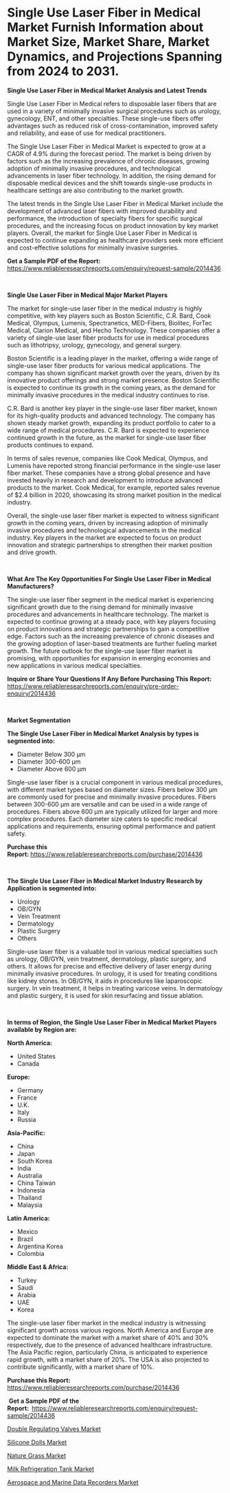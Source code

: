 <p><h1>Single Use Laser Fiber in Medical Market Furnish Information about Market Size, Market Share, Market Dynamics, and Projections Spanning from 2024 to 2031.</h1></p><p><strong>Single Use Laser Fiber in Medical Market Analysis and Latest Trends</strong></p>
<p><p>Single Use Laser Fiber in Medical refers to disposable laser fibers that are used in a variety of minimally invasive surgical procedures such as urology, gynecology, ENT, and other specialties. These single-use fibers offer advantages such as reduced risk of cross-contamination, improved safety and reliability, and ease of use for medical practitioners.</p><p>The Single Use Laser Fiber in Medical Market is expected to grow at a CAGR of 4.9% during the forecast period. The market is being driven by factors such as the increasing prevalence of chronic diseases, growing adoption of minimally invasive procedures, and technological advancements in laser fiber technology. In addition, the rising demand for disposable medical devices and the shift towards single-use products in healthcare settings are also contributing to the market growth.</p><p>The latest trends in the Single Use Laser Fiber in Medical Market include the development of advanced laser fibers with improved durability and performance, the introduction of specialty fibers for specific surgical procedures, and the increasing focus on product innovation by key market players. Overall, the market for Single Use Laser Fiber in Medical is expected to continue expanding as healthcare providers seek more efficient and cost-effective solutions for minimally invasive surgeries.</p></p>
<p><strong>Get a Sample PDF of the Report:&nbsp;</strong> <a href="https://www.reliableresearchreports.com/enquiry/request-sample/2014436">https://www.reliableresearchreports.com/enquiry/request-sample/2014436</a></p>
<p>&nbsp;</p>
<p><strong>Single Use Laser Fiber in Medical Major Market Players</strong></p>
<p><p>The market for single-use laser fiber in the medical industry is highly competitive, with key players such as Boston Scientific, C.R. Bard, Cook Medical, Olympus, Lumenis, Spectranetics, MED-Fibers, Biolitec, ForTec Medical, Clarion Medical, and Hecho Technology. These companies offer a variety of single-use laser fiber products for use in medical procedures such as lithotripsy, urology, gynecology, and general surgery.</p><p>Boston Scientific is a leading player in the market, offering a wide range of single-use laser fiber products for various medical applications. The company has shown significant market growth over the years, driven by its innovative product offerings and strong market presence. Boston Scientific is expected to continue its growth in the coming years, as the demand for minimally invasive procedures in the medical industry continues to rise.</p><p>C.R. Bard is another key player in the single-use laser fiber market, known for its high-quality products and advanced technology. The company has shown steady market growth, expanding its product portfolio to cater to a wide range of medical procedures. C.R. Bard is expected to experience continued growth in the future, as the market for single-use laser fiber products continues to expand.</p><p>In terms of sales revenue, companies like Cook Medical, Olympus, and Lumenis have reported strong financial performance in the single-use laser fiber market. These companies have a strong global presence and have invested heavily in research and development to introduce advanced products to the market. Cook Medical, for example, reported sales revenue of $2.4 billion in 2020, showcasing its strong market position in the medical industry.</p><p>Overall, the single-use laser fiber market is expected to witness significant growth in the coming years, driven by increasing adoption of minimally invasive procedures and technological advancements in the medical industry. Key players in the market are expected to focus on product innovation and strategic partnerships to strengthen their market position and drive growth.</p></p>
<p>&nbsp;</p>
<p><strong>What Are The Key Opportunities For Single Use Laser Fiber in Medical Manufacturers?</strong></p>
<p><p>The single-use laser fiber segment in the medical market is experiencing significant growth due to the rising demand for minimally invasive procedures and advancements in healthcare technology. The market is expected to continue growing at a steady pace, with key players focusing on product innovations and strategic partnerships to gain a competitive edge. Factors such as the increasing prevalence of chronic diseases and the growing adoption of laser-based treatments are further fueling market growth. The future outlook for the single-use laser fiber market is promising, with opportunities for expansion in emerging economies and new applications in various medical specialties.</p></p>
<p><strong>Inquire or Share Your Questions If Any Before Purchasing This Report:</strong> <a href="https://www.reliableresearchreports.com/enquiry/pre-order-enquiry/2014436">https://www.reliableresearchreports.com/enquiry/pre-order-enquiry/2014436</a></p>
<p>&nbsp;</p>
<p><strong>Market Segmentation</strong></p>
<p><strong>The Single Use Laser Fiber in Medical Market Analysis by types is segmented into:</strong></p>
<p><ul><li>Diameter Below 300 μm</li><li>Diameter 300-600 μm</li><li>Diameter Above 600 μm</li></ul></p>
<p><p>Single-use laser fiber is a crucial component in various medical procedures, with different market types based on diameter sizes. Fibers below 300 μm are commonly used for precise and minimally invasive procedures. Fibers between 300-600 μm are versatile and can be used in a wide range of procedures. Fibers above 600 μm are typically utilized for larger and more complex procedures. Each diameter size caters to specific medical applications and requirements, ensuring optimal performance and patient safety.</p></p>
<p><strong>Purchase this Report:&nbsp;</strong><a href="https://www.reliableresearchreports.com/purchase/2014436">https://www.reliableresearchreports.com/purchase/2014436</a></p>
<p>&nbsp;</p>
<p><strong>The Single Use Laser Fiber in Medical Market Industry Research by Application is segmented into:</strong></p>
<p><ul><li>Urology</li><li>OB/GYN</li><li>Vein Treatment</li><li>Dermatology</li><li>Plastic Surgery</li><li>Others</li></ul></p>
<p><p>Single-use laser fiber is a valuable tool in various medical specialties such as urology, OB/GYN, vein treatment, dermatology, plastic surgery, and others. It allows for precise and effective delivery of laser energy during minimally invasive procedures. In urology, it is used for treating conditions like kidney stones. In OB/GYN, it aids in procedures like laparoscopic surgery. In vein treatment, it helps in treating varicose veins. In dermatology and plastic surgery, it is used for skin resurfacing and tissue ablation.</p></p>
<p>&nbsp;</p>
<p><strong>In terms of Region, the Single Use Laser Fiber in Medical Market Players available by Region are:</strong></p>
<p>
    <p> <strong> North America: </strong>
        <ul>
            <li>United States</li>
            <li>Canada</li>
        </ul>
        </p> 
    <p> <strong> Europe: </strong>
        <ul>
            <li>Germany</li>
            <li>France</li>
            <li>U.K.</li>
            <li>Italy</li>
            <li>Russia</li>
        </ul>
        </p> 
    <p> <strong> Asia-Pacific: </strong>
        <ul>
            <li>China</li>
            <li>Japan</li>
            <li>South Korea</li>
            <li>India</li>
            <li>Australia</li>
            <li>China Taiwan</li>
            <li>Indonesia</li>
            <li>Thailand</li>
            <li>Malaysia</li>
        </ul>
        </p> 
    <p> <strong> Latin America: </strong>
        <ul>
            <li>Mexico</li>
            <li>Brazil</li>
            <li>Argentina Korea</li>
            <li>Colombia</li>
        </ul>
        </p> 
    <p> <strong> Middle East & Africa: </strong>
        <ul>
            <li>Turkey</li>
            <li>Saudi</li>
            <li>Arabia</li>
            <li>UAE</li>
            <li>Korea</li>
        </ul>
    </p>
    </p>
<p><p>The single-use laser fiber market in the medical industry is witnessing significant growth across various regions. North America and Europe are expected to dominate the market with a market share of 40% and 30% respectively, due to the presence of advanced healthcare infrastructure. The Asia Pacific region, particularly China, is anticipated to experience rapid growth, with a market share of 20%. The USA is also projected to contribute significantly, with a market share of 10%.</p></p>
<p><strong>Purchase this Report: </strong><a href="https://www.reliableresearchreports.com/purchase/2014436">https://www.reliableresearchreports.com/purchase/2014436</a></p>
<p>&nbsp;<strong>Get a Sample PDF of the Report:&nbsp;&nbsp;</strong><a href="https://www.reliableresearchreports.com/enquiry/request-sample/2014436">https://www.reliableresearchreports.com/enquiry/request-sample/2014436</a></p>
<p><strong></strong></p>
<p><p><a href="https://extreme-scabiosa-c81.notion.site/Double-Regulating-Valves-Market-Analysis-Examines-its-Scope-on-Growth-Opportunities-and-Forecasted--445e3d7b2b424c5ea934bb401473751d">Double Regulating Valves Market</a></p><p><a href="https://view.publitas.com/reportprime-1/silicone-dolls-market-size-growing-and-forecasted-for-period-from-2024-2031-and-provides-complete-market-analysis-of-this-market/">Silicone Dolls Market</a></p><p><a href="https://view.publitas.com/reportprime-1/nature-grass-market-analysis-examines-its-scope-on-growth-opportunities-and-forecasted-trends-spanning-from-2024-to-2031/">Nature Grass Market</a></p><p><a href="https://adventurous-uranium-ef9.notion.site/Milk-Refrigeration-Tank-Market-Size-Global-Industry-Overview-Market-Segmentation-and-Forecast-202-01a23b02fb3148d395c99ad65d985642">Milk Refrigeration Tank Market</a></p><p><a href="https://carnation-joke-41f.notion.site/Aerospace-and-Marine-Data-Recorders-Market-Size-Focuses-on-Market-Dynamics-In-Depth-Analysis-and-Fu-cd527adaee2743cb93ee81af54905e0b">Aerospace and Marine Data Recorders Market</a></p></p>
